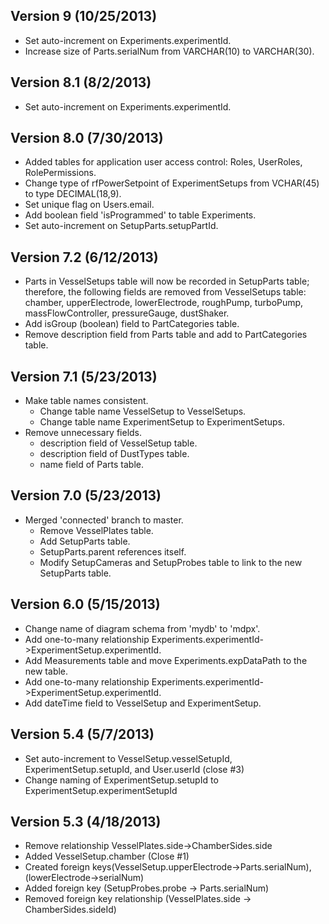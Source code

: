 ## Version 9 (10/25/2013)

- Set auto-increment on Experiments.experimentId.
- Increase size of Parts.serialNum from VARCHAR(10) to VARCHAR(30).

## Version 8.1 (8/2/2013)

- Set auto-increment on Experiments.experimentId.

## Version 8.0 (7/30/2013)

- Added tables for application user access control: Roles, UserRoles, RolePermissions.
- Change type of rfPowerSetpoint of ExperimentSetups from VCHAR(45) to type DECIMAL(18,9).
- Set unique flag on Users.email.
- Add boolean field 'isProgrammed' to table Experiments.
- Set auto-increment on SetupParts.setupPartId.

## Version 7.2 (6/12/2013)

- Parts in VesselSetups table will now be recorded in SetupParts table; therefore, the following fields are removed from VesselSetups table: chamber, upperElectrode, lowerElectrode, roughPump, turboPump, massFlowController, pressureGauge, dustShaker.
- Add isGroup (boolean) field to PartCategories table.
- Remove description field from Parts table and add to PartCategories table.

## Version 7.1 (5/23/2013)

- Make table names consistent.
  - Change table name VesselSetup to VesselSetups.
  - Change table name ExperimentSetup to ExperimentSetups.
- Remove unnecessary fields.
  - description field of VesselSetup table.
  - description field of DustTypes table.
  - name field of Parts table.

## Version 7.0 (5/23/2013)

- Merged 'connected' branch to master.
  - Remove VesselPlates table.
  - Add SetupParts table.
  - SetupParts.parent references itself.
  - Modify SetupCameras and SetupProbes table to link to the new SetupParts table.

## Version 6.0 (5/15/2013)

- Change name of diagram schema from 'mydb' to 'mdpx'.
- Add one-to-many relationship Experiments.experimentId->ExperimentSetup.experimentId.
- Add Measurements table and move Experiments.expDataPath to the new table.
- Add one-to-many relationship Experiments.experimentId->ExperimentSetup.experimentId.
- Add dateTime field to VesselSetup and ExperimentSetup.

## Version 5.4 (5/7/2013)

- Set auto-increment to VesselSetup.vesselSetupId, ExperimentSetup.setupId, and User.userId (close #3)
- Change naming of ExperimentSetup.setupId to ExperimentSetup.experimentSetupId

## Version 5.3 (4/18/2013)

- Remove relationship VesselPlates.side->ChamberSides.side 
- Added VesselSetup.chamber (Close #1)
- Created foreign keys(VesselSetup.upperElectrode->Parts.serialNum), (lowerElectrode->serialNum)
- Added foreign key (SetupProbes.probe -> Parts.serialNum)
- Removed foreign key relationship (VesselPlates.side -> ChamberSides.sideId)
